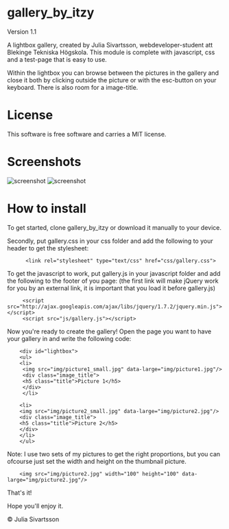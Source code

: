 gallery_by_itzy
===============

Version 1.1

A lightbox gallery, created by Julia Sivartsson, webdeveloper-student att Blekinge Tekniska Högskola.
This module is complete with javascript, css and a test-page that is easy to use.

Within the lightbox you can browse between the pictures in the gallery and close it both by clicking outside the picture or with the esc-button on your keyboard.
There is also room for a image-title.

 License
=====

This software is free software and carries a MIT license.

Screenshots
=====

![screenshot](http://i57.tinypic.com/2vun1au.jpg)
![screenshot](http://i60.tinypic.com/f38j9g.jpg)


How to install
=====
 
To get started, clone gallery_by_itzy or download it manually to your device.
    
 Secondly, put gallery.css in your css folder and add the following to your header to get the stylesheet:

          <link rel="stylesheet" type="text/css" href="css/gallery.css">

To get the javascript to work, put gallery.js in your javascript folder and add the following to the footer of you page: (the first link will make jQuery work for you by an external link, it is important that you load it before gallery.js)

         <script src="http://ajax.googleapis.com/ajax/libs/jquery/1.7.2/jquery.min.js"></script>
         <script src="js/gallery.js"></script>

Now you're ready to create the gallery!
Open the page you want to have your gallery in and write the following code:

        <div id="lightbox">
        <ul>
        <li>
         <img src="img/picture1_small.jpg" data-large="img/picture1.jpg"/>
         <div class="image_title">
         <h5 class="title">Picture 1</h5>
         </div>
         </li>

        <li>
        <img src="img/picture2_small.jpg" data-large="img/picture2.jpg"/>
        <div class="image_title">
        <h5 class="title">Picture 2</h5>
        </div>
        </li>
        </ul>
        
Note:
I use two sets of my pictures to get the right proportions, but you can ofcourse just set the width and height on the thumbnail picture.

        <img src="img/picture2.jpg" width="100" height="100" data-large="img/picture2.jpg"/>
        
That's it!

Hope you'll enjoy it.

© Julia Sivartsson
